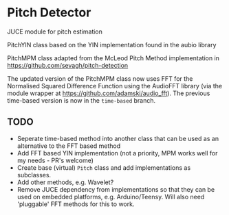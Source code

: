 # Pitch Detector
JUCE module for pitch estimation

PitchYIN class based on the YIN implementation found in the aubio library

PitchMPM class adapted from the McLeod Pitch Method implementation in https://github.com/sevagh/pitch-detection

The updated version of the PitchMPM class now uses FFT for the Normalised Squared Difference Function using the AudioFFT library (via the module wrapper at https://github.com/adamski/audio_fft). The previous time-based version is now in the `time-based` branch. 

## TODO
- Seperate time-based method into another class that can be used as an alternative to the FFT based method
- Add FFT based YIN implementation (not a priority, MPM works well for my needs - PR's welcome)
- Create base (virtual) `Pitch` class and add implementations as subclasses.  
- Add other methods, e.g. Wavelet? 
- Remove JUCE dependency from implementations so that they can be used on embedded platforms, e.g. Arduino/Teensy. Will also need 'pluggable' FFT methods for this to work. 
